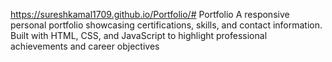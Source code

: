 https://sureshkamal1709.github.io/Portfolio/# Portfolio
A responsive personal portfolio showcasing certifications, skills, and contact information. Built with HTML, CSS, and JavaScript to highlight professional achievements and career objectives
